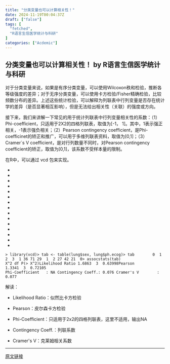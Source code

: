 ```yaml
---
title: "分类变量也可以计算相关性！"
date: 2024-11-19T00:04:37Z
draft: ["false"]
tags: [
  "fetched",
  "R语言生信医学统计与科研"
]
categories: ["Acdemic"]
---
```

分类变量也可以计算相关性！ by R语言生信医学统计与科研
------
<div><p>对于分类变量来说，如果是有序分类变量，可以使用Wilcoxon秩和检验，推断各等级强度的差异；对于无序分类变量，可以使用卡方检验/Fisher精确检验，比较频数分布的差异。上述这些统计检验，可以解释为列联表中行列变量是否存在统计学的差异（是否显著相互影响），但是无法给出相关性（关联）的强度或方向。</p><p>接下来，我们来讲解一下常见的用于统计列联表中行列变量相关性的系数：（1）Phi-coefficient，只适用于2X2的四格列联表，取值为[-1， 1]。其中，1表示强正相关，-1表示强负相关；（2）Pearson contingency coefficient，是Phi-coefficinet的矫正和推广，可以用于多维列联表资料，取值为[0,1]；（3）Cramer`s V coefficient，是对行列数量不同时，对Pearson contingency coefficient的矫正，<span>取值为[0,1</span><span>]，该系数不受样本量的限制。</span><br></p><p><span>在R中，可以通过 vcd 包来实现。<br></span></p><section><ul><li><li><li><li><li><li><li><li><li><li><li><li><li><li><li></ul><pre data-lang="properties"><code><span><span>&gt;</span> <span>library(vcd)</span></span></code><code><span><span>&gt;</span> <span>tab &lt;- table(lung$sex, lung$ph.ecog)</span></span></code><code><span><span>&gt;</span> <span>tab</span></span></code><code><span>   </span></code><code><span>     <span>0</span>  <span>1  2  3</span></span></code><code><span>  <span>1</span> <span>36 71 29  1</span></span></code><code><span>  <span>2</span> <span>27 42 21  0</span></span></code><code><span><span>&gt;</span> <span>assocstats(tab)</span></span></code><code><span>                    <span>X^2</span> <span>df P(&gt; X^2)</span></span></code><code><span><span>Likelihood</span> <span>Ratio 1.6863  3  0.63998</span></span></code><code><span><span>Pearson</span>          <span>1.3341  3  0.72105</span></span></code><code><span><br></span></code><code><span><span>Phi-Coefficient</span>   : <span>NA </span></span></code><code><span><span>Contingency</span> <span>Coeff.: 0.076 </span></span></code><code><span><span>Cramer's</span> <span>V        : 0.077</span></span></code></pre></section><p>解读：</p><ul><li><p><span>Likelihood Ratio：似然比卡方检验</span></p></li><li><p><span>Pearson：皮尔森卡方检验<br></span></p></li><li><p><span>Phi-Coefficient：只适用于2x2的四格列联表，这里不适用，输出NA</span></p></li><li><p><span>Contingency Coeff.：列联系数</span></p></li><li><p><span>Cramer's V：克莱姆相关系数</span></p></li></ul><p><mp-style-type data-value="3"></mp-style-type></p></div>  
<hr>
<a href="https://mp.weixin.qq.com/s/jbM1MO2LWmoxZCTEUPmvFQ",target="_blank" rel="noopener noreferrer">原文链接</a>

